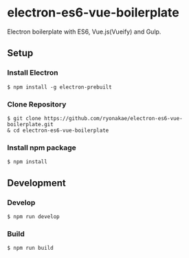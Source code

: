 # electron-es6-vue-boilerplate
Electron boilerplate with ES6, Vue.js(Vueify) and Gulp.


## Setup
### Install Electron

    $ npm install -g electron-prebuilt

### Clone Repository

    $ git clone https://github.com/ryonakae/electron-es6-vue-boilerplate.git
    & cd electron-es6-vue-boilerplate

### Install npm package

    $ npm install
    

## Development
### Develop

    $ npm run develop
    
### Build

    $ npm run build